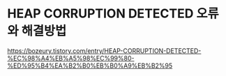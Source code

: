 # HEAP CORRUPTION DETECTED 오류와 해결방법
https://bozeury.tistory.com/entry/HEAP-CORRUPTION-DETECTED-%EC%98%A4%EB%A5%98%EC%99%80-%ED%95%B4%EA%B2%B0%EB%B0%A9%EB%B2%95
